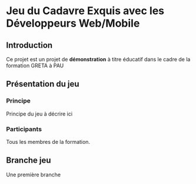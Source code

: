 # Jeu du Cadavre Exquis avec les Développeurs Web/Mobile
## Introduction
Ce projet est un projet de **démonstration** à titre éducatif dans le cadre de la formation GRETA à PAU

## Présentation du jeu
### Principe
Principe du jeu à décrire ici

### Participants
Tous les membres de la formation.

## Branche jeu
Une première branche
